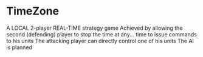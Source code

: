 TimeZone
========

A LOCAL 2-player REAL-TIME strategy game
Achieved by allowing the second (defending) player to stop the time at any... time to issue commands to his units
The attacking player can directly control one of his units
The AI is planned
